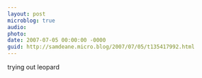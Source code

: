 ```yaml
---
layout: post
microblog: true
audio: 
photo: 
date: 2007-07-05 00:00:00 -0000
guid: http://samdeane.micro.blog/2007/07/05/t135417992.html
---
```

trying out leopard
